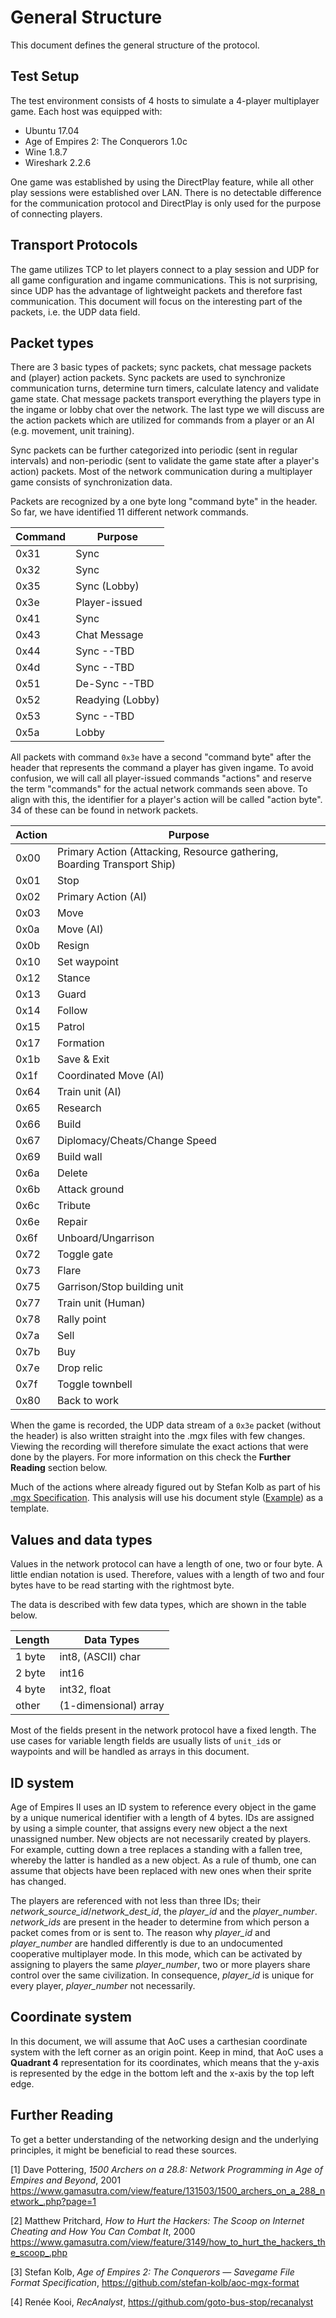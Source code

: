 # General Structure

This document defines the general structure of the protocol.

## Test Setup

The test environment consists of 4 hosts to simulate a 4-player multiplayer game. Each host was equipped with:

* Ubuntu 17.04
* Age of Empires 2: The Conquerors 1.0c
* Wine 1.8.7
* Wireshark 2.2.6

One game was established by using the DirectPlay feature, while all other play sessions were established over LAN. There is no detectable difference for the communication protocol and DirectPlay is only used for the purpose of connecting players.

## Transport Protocols

The game utilizes TCP to let players connect to a play session and UDP for all game configuration and ingame communications. This is not surprising, since UDP has the advantage of lightweight packets and therefore fast communication. This document will focus on the interesting part of the packets, i.e. the UDP data field.

## Packet types

There are 3 basic types of packets; sync packets, chat message packets and (player) action packets. Sync packets are used to synchronize communication turns, determine turn timers, calculate latency and validate game state. Chat message packets transport everything the players type in the ingame or lobby chat over the network. The last type we will discuss are the action packets which are utilized for commands from a player or an AI (e.g. movement, unit training).

Sync packets can be further categorized into periodic (sent in regular intervals) and non-periodic (sent to validate the game state after a player's action) packets. Most of the network communication during a multiplayer game consists of synchronization data.

Packets are recognized by a one byte long "command byte" in the header. So far, we have identified 11 different network commands.

Command | Purpose
--------|--------------
0x31    | Sync
0x32    | Sync
0x35    | Sync (Lobby)
0x3e    | Player-issued
0x41    | Sync
0x43    | Chat Message
0x44    | Sync --TBD
0x4d    | Sync --TBD
0x51    | De-Sync --TBD
0x52    | Readying (Lobby)
0x53    | Sync --TBD
0x5a    | Lobby

All packets with command `0x3e` have a second "command byte" after the header that represents the command a player has given ingame. To avoid confusion, we will call all player-issued commands "actions" and reserve the term "commands" for the actual network commands seen above. To align with this, the identifier for a player's action will be called "action byte". 34 of these can be found in network packets.

Action | Purpose
-------|------------
0x00   | Primary Action (Attacking, Resource gathering, Boarding Transport Ship)
0x01   | Stop
0x02   | Primary Action (AI)
0x03   | Move
0x0a   | Move (AI)
0x0b   | Resign
0x10   | Set waypoint
0x12   | Stance
0x13   | Guard
0x14   | Follow
0x15   | Patrol
0x17   | Formation
0x1b   | Save & Exit
0x1f   | Coordinated Move (AI)
0x64   | Train unit (AI)
0x65   | Research
0x66   | Build
0x67   | Diplomacy/Cheats/Change Speed
0x69   | Build wall
0x6a   | Delete
0x6b   | Attack ground
0x6c   | Tribute
0x6e   | Repair
0x6f   | Unboard/Ungarrison
0x72   | Toggle gate
0x73   | Flare
0x75   | Garrison/Stop building unit
0x77   | Train unit (Human)
0x78   | Rally point
0x7a   | Sell
0x7b   | Buy
0x7e   | Drop relic
0x7f   | Toggle townbell
0x80   | Back to work

When the game is recorded, the UDP data stream of a `0x3e` packet (without the header) is also written straight into the .mgx files with few changes. Viewing the recording will therefore simulate the exact actions that were done by the players. For more information on this check the **Further Reading** section below.

Much of the actions where already figured out by Stefan Kolb as part of his [.mgx Specification](https://github.com/stefan-kolb/aoc-mgx-format). This analysis will use his document style ([Example](https://github.com/stefan-kolb/aoc-mgx-format/blob/master/spec/body/actions/03-move.md)) as a template.

## Values and data types

Values in the network protocol can have a length of one, two or four byte. A little endian notation is used. Therefore, values with a length of two and four bytes have to be read starting with the rightmost byte.

The data is described with few data types, which are shown in the table below.

Length   | Data Types
---------|------------
1 byte   | int8, (ASCII) char
2 byte   | int16
4 byte   | int32, float
other    | (1-dimensional) array

Most of the fields present in the network protocol have a fixed length. The use cases for variable length fields are usually lists of `unit_id`s or waypoints and will be handled as arrays in this document.

## ID system

Age of Empires II uses an ID system to reference every object in the game by a unique numerical identifier with a length of 4 bytes. IDs are assigned by using a simple counter, that assigns every new object a the next unassigned number. New objects are not necessarily created by players. For example, cutting down a tree replaces a standing with a fallen tree, whereby the latter is handled as a new object. As a rule of thumb, one can assume that objects have been replaced with new ones when their sprite has changed.

The players are referenced with not less than three IDs; their *network_source_id*/*network_dest_id*, the *player_id* and the *player_number*. *network_ids* are present in the header to determine from which person a packet comes from or is sent to. The reason why *player_id* and *player_number* are handled differently is due to an undocumented cooperative multiplayer mode. In this mode, which can be activated by assigning to players the same *player_number*, two or more players share control over the same civilization. In consequence, *player_id* is unique for every player, *player_number* not necessarily.  

## Coordinate system

In this document, we will assume that AoC uses a carthesian coordinate system with the left corner as an origin point. Keep in mind, that AoC uses a **Quadrant 4** representation for its coordinates, which means that the y-axis is represented by the edge in the bottom left and the x-axis by the top left edge.

## Further Reading

To get a better understanding of the networking design and the underlying principles, it might be beneficial to read these sources.

[1] Dave Pottering, *1500 Archers on a 28.8: Network Programming in Age of Empires and Beyond*, 2001
https://www.gamasutra.com/view/feature/131503/1500_archers_on_a_288_network_.php?page=1

[2] Matthew Pritchard, *How to Hurt the Hackers: The Scoop on Internet Cheating and How You Can Combat It*, 2000
https://www.gamasutra.com/view/feature/3149/how_to_hurt_the_hackers_the_scoop_.php

[3] Stefan Kolb, *Age of Empires 2: The Conquerors — Savegame File Format Specification*,
https://github.com/stefan-kolb/aoc-mgx-format

[4] Renée Kooi, *RecAnalyst*, https://github.com/goto-bus-stop/recanalyst
